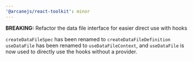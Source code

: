 ```yaml
---
'@arcanejs/react-toolkit': minor
---
```


**BREAKING:** Refactor the data file interface for easier direct use with hooks

`createDataFileSpec` has been renamed to `createDataFileDefinition`
`useDataFile` has been renamed to `useDataFileContext`,
and `useDataFile` is now used to directly use the hooks without a provider.
